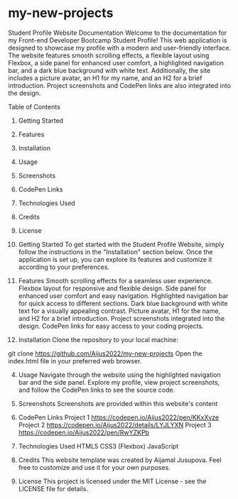 # my-new-projects
Student Profile Website Documentation
Welcome to the documentation for my Front-end Developer Bootcamp Student Profile! This web application is designed to showcase my profile with a modern and user-friendly interface. The website features smooth scrolling effects, a flexible layout using Flexbox, a side panel for enhanced user comfort, a highlighted navigation bar, and a dark blue background with white text. Additionally, the site includes a picture avatar, an H1 for my name, and an H2 for a brief introduction. Project screenshots and CodePen links are also integrated into the design.

Table of Contents
1. Getting Started
2. Features
3. Installation
4. Usage
5. Screenshots
6. CodePen Links
7. Technologies Used
8. Credits
9. License
1. Getting Started
To get started with the Student Profile Website, simply follow the instructions in the "Installation" section below. Once the application is set up, you can explore its features and customize it according to your preferences.

2. Features
Smooth scrolling effects for a seamless user experience.
Flexbox layout for responsive and flexible design.
Side panel for enhanced user comfort and easy navigation.
Highlighted navigation bar for quick access to different sections.
Dark blue background with white text for a visually appealing contrast.
Picture avatar, H1 for the name, and H2 for a brief introduction.
Project screenshots integrated into the design.
CodePen links for easy access to your coding projects.
3. Installation
Clone the repository to your local machine:

git clone https://github.com/Aijus2022/my-new-projects
Open the index.html file in your preferred web browser.

4. Usage
Navigate through the website using the highlighted navigation bar and the side panel. Explore my profile, view project screenshots, and follow the CodePen links to see the source code.

5. Screenshots
Screenshots are provided within this website's content

6. CodePen Links
Project 1 https://codepen.io/Aijus2022/pen/KKxXvze
Project 2 https://codepen.io/Aijus2022/details/LYJLYXN
Project 3 https://codepen.io/Aijus2022/pen/RwYZKPb
7. Technologies Used
HTML5
CSS3 (Flexbox)
JavaScript
8. Credits
This website template was created by Aijamal Jusupova. Feel free to customize and use it for your own purposes.

9. License
This project is licensed under the MIT License - see the LICENSE file for details.
